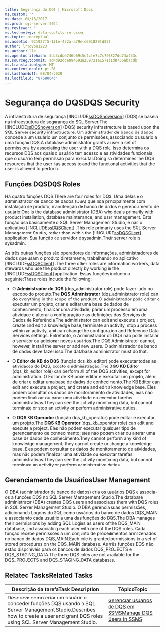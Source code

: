 ```yaml
---
title: Segurança do DQS | Microsoft Docs
ms.custom: ''
ms.date: 06/13/2017
ms.prod: sql-server-2014
ms.reviewer: ''
ms.technology: data-quality-services
ms.topic: conceptual
ms.assetid: 921927f5-1b1e-452a-a79e-c691829fd826
author: lrtoyou1223
ms.author: lle
ms.openlocfilehash: 3da3cdbe746b69c5c4cfe7c7c796827dd74a433c
ms.sourcegitcommit: ad4d92dce894592a259721a1571b1d8736abacdb
ms.translationtype: MT
ms.contentlocale: pt-BR
ms.lasthandoff: 08/04/2020
ms.locfileid: "87680645"
---
```

# <a name="dqs-security"></a><span data-ttu-id="638ed-102">Segurança do DQS</span><span class="sxs-lookup"><span data-stu-id="638ed-102">DQS Security</span></span>
  <span data-ttu-id="638ed-103">A infraestrutura de segurança [!INCLUDE[ssDQSnoversion](../includes/ssdqsnoversion-md.md)] (DQS) se baseia na infraestrutura de segurança do SQL Server.</span><span class="sxs-lookup"><span data-stu-id="638ed-103">The [!INCLUDE[ssDQSnoversion](../includes/ssdqsnoversion-md.md)] (DQS) security infrastructure is based upon the SQL Server security infrastructure.</span></span> <span data-ttu-id="638ed-104">Um administrador de banco de dados concede a um usuário um conjunto de permissões, associando o usuário a uma função DQS.</span><span class="sxs-lookup"><span data-stu-id="638ed-104">A database administrator grants a user a set of permissions by associating the user with a DQS role.</span></span> <span data-ttu-id="638ed-105">Isso determina os recursos DQS aos quais o usuário tem acesso e as atividades funcionais que o usuário tem permissão para executar.</span><span class="sxs-lookup"><span data-stu-id="638ed-105">Doing so determines the DQS resources that the user has access to and the functional activities that the user is allowed to perform.</span></span>  
  
## <a name="dqs-roles"></a><span data-ttu-id="638ed-106">Funções DQS</span><span class="sxs-lookup"><span data-stu-id="638ed-106">DQS Roles</span></span>  
 <span data-ttu-id="638ed-107">Há quatro funções DQS.</span><span class="sxs-lookup"><span data-stu-id="638ed-107">There are four roles for DQS.</span></span> <span data-ttu-id="638ed-108">Uma delas é o administrador de banco de dados (DBA) que lida principalmente com instalação de produto, manutenção de banco de dados e gerenciamento de usuário.</span><span class="sxs-lookup"><span data-stu-id="638ed-108">One is the database administrator (DBA) who deals primarily with product installation, database maintenance, and user management.</span></span> <span data-ttu-id="638ed-109">Esta função usa basicamente o SQL Server Management Studio, e não o aplicativo [!INCLUDE[ssDQSClient](../includes/ssdqsclient-md.md)] .</span><span class="sxs-lookup"><span data-stu-id="638ed-109">This role primarily uses the SQL Server Management Studio, rather than within the [!INCLUDE[ssDQSClient](../includes/ssdqsclient-md.md)] application.</span></span> <span data-ttu-id="638ed-110">Sua função de servidor é sysadmin.</span><span class="sxs-lookup"><span data-stu-id="638ed-110">Their server role is sysadmin.</span></span>  
  
 <span data-ttu-id="638ed-111">As três outras funções são operadores de informações, administradores de dados que usam o produto diretamente, trabalhando no aplicativo [!INCLUDE[ssDQSClient](../includes/ssdqsclient-md.md)] .</span><span class="sxs-lookup"><span data-stu-id="638ed-111">The three other roles are information workers, data stewards who use the product directly by working in the [!INCLUDE[ssDQSClient](../includes/ssdqsclient-md.md)] application.</span></span> <span data-ttu-id="638ed-112">Essas funções incluem o seguinte:</span><span class="sxs-lookup"><span data-stu-id="638ed-112">These roles include the following:</span></span>  
  
-   <span data-ttu-id="638ed-113">O **Administrador do DQS** (dqs_administrator role) pode fazer tudo no escopo do produto.</span><span class="sxs-lookup"><span data-stu-id="638ed-113">The **DQS Administrator** (dqs_administrator role) can do everything in the scope of the product.</span></span> <span data-ttu-id="638ed-114">O administrador pode editar e executar um projeto, criar e editar uma base de dados de conhecimento, finalizar uma atividade, parar um processo em uma atividade e alterar a configuração e as definições dos Serviços de Dados de Referência.</span><span class="sxs-lookup"><span data-stu-id="638ed-114">The administrator can edit and execute a project, create and edit a knowledge base, terminate an activity, stop a process within an activity, and can change the configuration and Reference Data Services settings.</span></span> <span data-ttu-id="638ed-115">Entretanto, o Administrador do DQS não pode instalar o servidor ou adicionar novos usuários.</span><span class="sxs-lookup"><span data-stu-id="638ed-115">The DQS Administrator cannot, however, install the server or add new users.</span></span> <span data-ttu-id="638ed-116">O administrador de banco de dados deve fazer isso.</span><span class="sxs-lookup"><span data-stu-id="638ed-116">The database administrator must do that.</span></span>  
  
-   <span data-ttu-id="638ed-117">O **Editor de KB do DQS** (função dqs_kb_editor) pode executar todas as atividades do DQS, exceto a administração.</span><span class="sxs-lookup"><span data-stu-id="638ed-117">The **DQS KB Editor** (dqs_kb_editor role) can perform all of the DQS activities, except for administration.</span></span> <span data-ttu-id="638ed-118">O Editor de KB pode editar e executar um projeto, além de criar e editar uma base de dados de conhecimento.</span><span class="sxs-lookup"><span data-stu-id="638ed-118">The KB Editor can edit and execute a project, and create and edit a knowledge base.</span></span> <span data-ttu-id="638ed-119">Eles podem consultar os dados de monitoramento de atividades, mas não podem finalizar ou parar uma atividade ou executar tarefas administrativas.</span><span class="sxs-lookup"><span data-stu-id="638ed-119">They can see the activity monitoring data, but cannot terminate or stop an activity or perform administrative duties.</span></span>  
  
-   <span data-ttu-id="638ed-120">O **DQS KB Operador** (função dqs_kb_operator) pode editar e executar um projeto.</span><span class="sxs-lookup"><span data-stu-id="638ed-120">The **DQS KB Operator** (dqs_kb_operator role) can edit and execute a project.</span></span> <span data-ttu-id="638ed-121">Eles não podem executar qualquer tipo de gerenciamento de conhecimento; eles não podem criar ou alterar uma base de dados de conhecimento.</span><span class="sxs-lookup"><span data-stu-id="638ed-121">They cannot perform any kind of knowledge management; they cannot create or change a knowledge base.</span></span> <span data-ttu-id="638ed-122">Eles podem consultar os dados de monitoramento de atividades, mas não podem finalizar uma atividade ou executar tarefas administrativas.</span><span class="sxs-lookup"><span data-stu-id="638ed-122">They can see the activity monitoring data, but cannot terminate an activity or perform administrative duties.</span></span>  
  
## <a name="user-management"></a><span data-ttu-id="638ed-123">Gerenciamento de Usuários</span><span class="sxs-lookup"><span data-stu-id="638ed-123">User Management</span></span>  
 <span data-ttu-id="638ed-124">O DBA (administrador de banco de dados) cria os usuários DQS e associa-os a funções DQS no SQL Server Management Studio.</span><span class="sxs-lookup"><span data-stu-id="638ed-124">The database administrator (DBA) creates DQS users and associates them with DQS roles in SQL Server Management Studio.</span></span> <span data-ttu-id="638ed-125">O DBA gerencia suas permissões, adicionando Logons do SQL como usuários do banco de dados DQS_MAIN e associando cada usuário a uma das funções do DQS.</span><span class="sxs-lookup"><span data-stu-id="638ed-125">The DBA manages their permissions by adding SQL Logins as users of the DQS_MAIN database, and associating each user with one of the DQS roles.</span></span> <span data-ttu-id="638ed-126">Cada função recebe permissões a um conjunto de procedimentos armazenados no banco de dados DQS_MAIN.</span><span class="sxs-lookup"><span data-stu-id="638ed-126">Each role is granted permissions to a set of stored procedures on the DQS_MAIN database.</span></span> <span data-ttu-id="638ed-127">As três funções DQS não estão disponíveis para os bancos de dados DQS_PROJECTS e DQS_STAGING_DATA.</span><span class="sxs-lookup"><span data-stu-id="638ed-127">The three DQS roles are not available for the DQS_PROJECTS and DQS_STAGING_DATA databases.</span></span>  
  
## <a name="related-tasks"></a><span data-ttu-id="638ed-128">Related Tasks</span><span class="sxs-lookup"><span data-stu-id="638ed-128">Related Tasks</span></span>  
  
|<span data-ttu-id="638ed-129">Descrição da tarefa</span><span class="sxs-lookup"><span data-stu-id="638ed-129">Task Description</span></span>|<span data-ttu-id="638ed-130">Tópico</span><span class="sxs-lookup"><span data-stu-id="638ed-130">Topic</span></span>|  
|----------------------|-----------|  
|<span data-ttu-id="638ed-131">Descreve como criar um usuário e conceder funções DQS usando o SQL Server Management Studio.</span><span class="sxs-lookup"><span data-stu-id="638ed-131">Describes how to create a user and grant DQS roles using SQL Server Management Studio.</span></span>|[<span data-ttu-id="638ed-132">Gerenciar usuários de DQS em SSMS</span><span class="sxs-lookup"><span data-stu-id="638ed-132">Manage DQS Users in SSMS</span></span>](../../2014/data-quality-services/manage-dqs-users-in-ssms.md)|  
  
  
